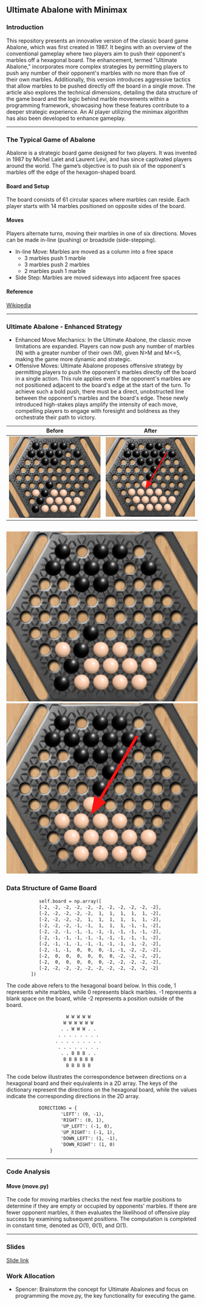 ## Ultimate Abalone with Minimax
### Introduction

This repository presents an innovative version of the classic board game Abalone, which was first created in 1987. It begins with an overview of the conventional gameplay where two players aim to push their opponent's marbles off a hexagonal board. The enhancement, termed "Ultimate Abalone," incorporates more complex strategies by permitting players to push any number of their opponent's marbles with no more than five of their own marbles. Additionally, this version introduces aggressive tactics that allow marbles to be pushed directly off the board in a single move. The article also explores the technical dimensions, detailing the data structure of the game board and the logic behind marble movements within a programming framework, showcasing how these features contribute to a deeper strategic experience. An AI player utilizing the minimax algorithm has also been developed to enhance gameplay.

---
### The Typical Game of Abalone 
Abalone is a strategic board game designed for two players. It was invented in 1987 by Michel Lalet and Laurent Lévi, and has since captivated players around the world. The game’s objective is to push six of the opponent's marbles off the edge of the hexagon-shaped board.

#### Board and Setup
The board consists of 61 circular spaces where marbles can reside. Each player starts with 14 marbles positioned on opposite sides of the board.

#### Moves
Players alternate turns, moving their marbles in one of six directions. Moves can be made in-line (pushing) or broadside (side-stepping).
* In-line Move: Marbles are moved as a column into a free space
  * 3 marbles push 1 marble
  * 3 marbles push 2 marbles
  * 2 marbles push 1 marble
* Side Step: Marbles are moved sideways into adjacent free spaces
  
#### Reference
[Wikipedia](https://en.wikipedia.org/wiki/Abalone_(board_game))

---

### Ultimate Abalone - Enhanced Strategy
* Enhanced Move Mechanics: In the Ultimate Abalone, the classic move limitations are expanded. Players can now push any number of marbles (N) with a greater number of their own (M), given N>M and M<=5, making the game more dynamic and strategic.
* Offensive Moves: Ultimate Abalone proposes offensive strategy by permitting players to push the opponent's marbles directly off the board in a single action. This rule applies even if the opponent's marbles are not positioned adjacent to the board's edge at the start of the turn. To achieve such a bold push, there must be a direct, unobstructed line between the opponent's marbles and the board's edge. These newly introduced high-stakes plays amplify the intensity of each move, compelling players to engage with foresight and boldness as they orchestrate their path to victory.

| Before                                            | After                                             |
| :---:                                             | :---:                                             |
| <img src="./images/Ultimate_before.png" width=100%> | <img src="./images/Ultimate_after.png" width=100%> |


![Offensive Move](./images/Ultimate_before.png)![Offensive Move After](./images/Ultimate_after.png)
---

### Data Structure of Game Board

```
            self.board = np.array([
            [-2, -2, -2, -2, -2, -2, -2, -2, -2, -2, -2],
            [-2, -2, -2, -2, -2,  1,  1,  1,  1,  1, -2],
            [-2, -2, -2, -2,  1,  1,  1,  1,  1,  1, -2],
            [-2, -2, -2, -1, -1,  1,  1,  1, -1, -1, -2],
            [-2, -2, -1, -1, -1, -1, -1, -1, -1, -1, -2],
            [-2, -1, -1, -1, -1, -1, -1, -1, -1, -1, -2],
            [-2, -1, -1, -1, -1, -1, -1, -1, -1, -2, -2],
            [-2, -1, -1,  0,  0,  0, -1, -1, -2, -2, -2],
            [-2,  0,  0,  0,  0,  0,  0, -2, -2, -2, -2],
            [-2,  0,  0,  0,  0,  0, -2, -2, -2, -2, -2],
            [-2, -2, -2, -2, -2, -2, -2, -2, -2, -2, -2]
         ])
```
The code above refers to the hexagonal board below. In this code, 1 represents white marbles, while 0 represents black marbles. -1 represents a blank space on the board, while -2 represents a position outside of the board. 

```
                      W W W W W 
                     W W W W W W 
                    . . W W W . . 
                   . . . . . . . . 
                  . . . . . . . . . 
                   . . . . . . . . 
                    . . B B B . . 
                     B B B B B B 
                      B B B B B
```

The code below illustrates the correspondence between directions on a hexagonal board and their equivalents in a 2D array. The keys of the dictionary represent the directions on the hexagonal board, while the values indicate the corresponding directions in the 2D array.

```
            DIRECTIONS = {
                    'LEFT': (0, -1),
                    'RIGHT': (0, 1),
                    'UP_LEFT': (-1, 0),
                    'UP_RIGHT': (-1, 1),
                    'DOWN_LEFT': (1, -1),
                    'DOWN_RIGHT': (1, 0)
                }
```


---

### Code Analysis

#### Move (move.py)
The code for moving marbles checks the next few marble positions to determine if they are empty or occupied by opponents' marbles. If there are fewer opponent marbles, it then evaluates the likelihood of offensive play success by examining subsequent positions. The computation is completed in constant time, denoted as O(1), Θ(1), and Ω(1).

---

### Slides
[Slide link]()
### Work Allocation
* Spencer: Brainstorm the concept for Ultimate Abalones and focus on programming the move.py, the key functionality for executing the game.
